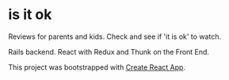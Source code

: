 # is it ok

Reviews for parents and kids. Check and see if 'it is ok' to watch.

Rails backend. React with Redux and Thunk on the Front End.

This project was bootstrapped with [Create React App](https://github.com/facebook/create-react-app).
